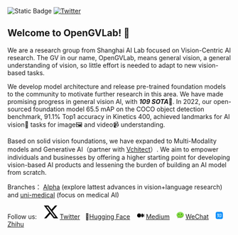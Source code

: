 

<!-- [![opengvlab stars](https://img.shields.io/github/stars/opengvlab?style=social)](https://github.com/opengvlab) + [![Alpha-VLLM stars](https://img.shields.io/github/stars/Alpha-VLLM?style=social)](https://github.com/Alpha-VLLM) + [![uni-medical stars](https://img.shields.io/github/stars/uni-medical?style=social)](https://github.com/uni-medical) -->


![Static Badge](https://img.shields.io/badge/Stars-40k-blue?style=social&logo=github)
[![Twitter](https://img.shields.io/twitter/url?style=social&url=https%3A%2F%2Ftwitter.com%2Fopengvlab)](https://twitter.com/opengvlab)

## Welcome to OpenGVLab! 👋

We are a research group from Shanghai AI Lab focused on Vision-Centric AI research. The GV in our name, OpenGVLab, means general vision, a general understanding of vision, so little effort is needed to adapt to new vision-based tasks.

We develop model architecture and release pre-trained foundation models to the community to motivate further research in this area. We have made promising progress in general vision AI, with ***109 SOTA***🚀. In 2022, our open-sourced foundation model 65.5 mAP on the COCO object detection benchmark, 91.1% Top1 accuracy in Kinetics 400, achieved landmarks for AI vision👀 tasks for image🖼️ and video📹 understanding.

Based on solid vision foundations, we have expanded to Multi-Modality models and Generative AI（partner with [Vchitect](https://github.com/vchitect)）. We aim to empower individuals and businesses by offering a higher starting point for developing vision-based AI products and lessening the burden of building an AI model from scratch.

Branches： [Alpha](https://github.com/Alpha-VLLM) (explore lattest advances in vision+language research) and [uni-medical](https://github.com/uni-medical) (focus on medical AI)

 Follow us: &nbsp;&nbsp;  ![Twitter X logo](./twitter-x-logo.svg) [Twitter](https://twitter.com/opengvlab) &nbsp;&nbsp;🤗[Hugging Face](https://huggingface.co/OpenGVLab) &nbsp;&nbsp;  ![Medium logo](./medium.png) [Medium](https://medium.com/@opengvlab) &nbsp;&nbsp; ![WeChat logo](./wechat.png) [WeChat](./opengv-wechat.jpeg) &nbsp;&nbsp;  ![zhihu logo](./zhihu.png) [Zhihu](https://www.zhihu.com/org/opengvlab)
